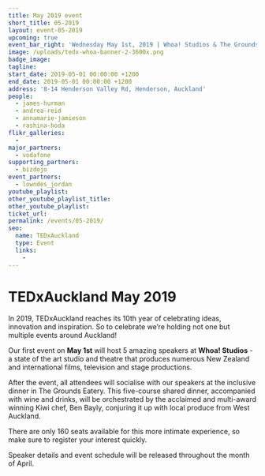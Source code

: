 ```yaml
---
title: May 2019 event
short_title: 05-2019
layout: event-05-2019
upcoming: true
event_bar_right: 'Wednesday May 1st, 2019 | Whoa! Studios & The Grounds, Henderson'
image: /uploads/tedx-whoa-banner-2-3600x.png
badge_image:
tagline:
start_date: 2019-05-01 00:00:00 +1200
end_date: 2019-05-01 00:00:00 +1200
address: '8-14 Henderson Valley Rd, Henderson, Auckland'
people:
  - james-hurman
  - andrea-reid
  - annamarie-jamieson
  - rashina-hoda
flikr_galleries:
  -
major_partners:
  - vodafone
supporting_partners:
  - bizdojo
event_partners:
  - lowndes_jordan
youtube_playlist:
other_youtube_playlist_title:
other_youtube_playlist:
ticket_url:
permalink: /events/05-2019/
seo:
  name: TEDxAuckland
  type: Event
  links:
    -
---
```


# TEDxAuckland May 2019

In 2019, TEDxAuckland reaches its 10th year of celebrating ideas, innovation and inspiration. So to celebrate we’re holding not one but multiple events around Auckland\!

Our first event on **May 1st** will host 5 amazing speakers at **Whoa\! Studios** - a state of the art studio and theatre that produces numerous New Zealand and international films, television and stage productions.

After the event, all attendees will socialise with our speakers at the inclusive dinner in The Grounds Eatery. This five-course shared dinner, accompanied with wine and drinks, will be orchestrated by the acclaimed and multi-award winning Kiwi chef, Ben Bayly, conjuring it up with local produce from West Auckland.

There are only 160 seats available for this more intimate experience, so make sure to register your interest quickly.

Speaker details and event schedule will be released throughout the month of April.